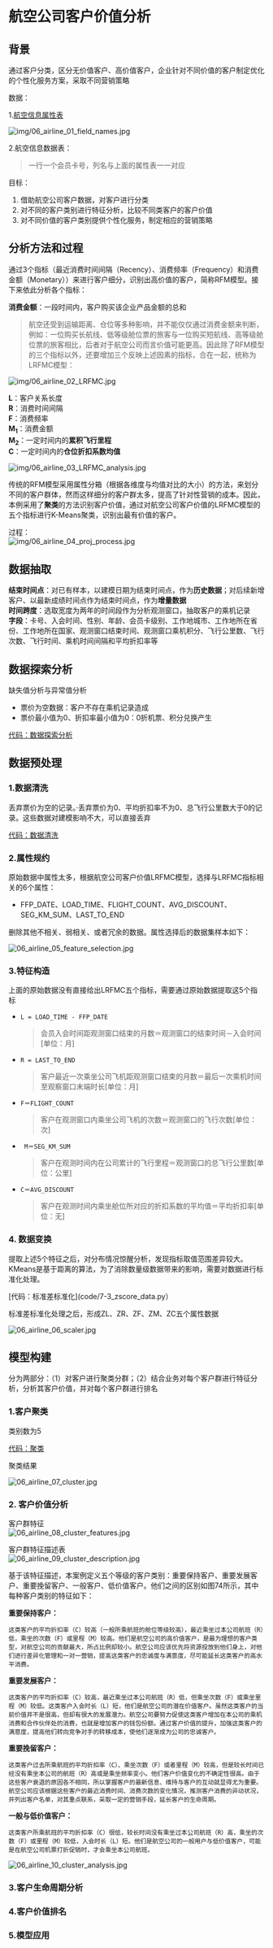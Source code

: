 # 航空公司客户价值分析


## 背景

通过客户分类，区分无价值客户、高价值客户，企业针对不同价值的客户制定优化的个性化服务方案，采取不同营销策略

数据：

1.[航空信息属性表](data/airline_attributes.xls)

![img/06_airline_01_field_names.jpg](img/06_airline_01_field_names.jpg)

2.航空信息数据表：

> 一行一个会员卡号，列名与上面的属性表一一对应

目标：
1. 借助航空公司客户数据，对客户进行分类
2. 对不同的客户类别进行特征分析，比较不同类客户的客户价值
3. 对不同价值的客户类别提供个性化服务，制定相应的营销策略

## 分析方法和过程

通过3个指标（最近消费时间间隔（Recency）、消费频率（Frequency）和消费金额（Monetary））来进行客户细分，识别出高价值的客户，简称RFM模型。接下来依此分析各个指标：

**消费金额**：一段时间内，客户购买该企业产品金额的总和

> 航空还受到运输距离、仓位等多种影响，并不能仅仅通过消费金额来判断，例如：一位购买长航线、低等级舱位票的旅客与一位购买短航线、高等级舱位票的旅客相比，后者对于航空公司而言价值可能更高。因此除了RFM模型的三个指标以外，还要增加三个反映上述因素的指标，合在一起，统称为LRFMC模型：<br/>

![img/06_airline_02_LRFMC.jpg](img/06_airline_02_LRFMC.jpg)

**L**：客户关系长度<br/>
**R**：消费时间间隔<br/>
**F**：消费频率<br/>
**M<sub>1</sub>**：消费金额<br/>
**M<sub>2</sub>**：一定时间内的**累积飞行里程**<br/>
**C**：一定时间内的**仓位折扣系数均值**<br/>

![img/06_airline_03_LRFMC_analysis.jpg](img/06_airline_03_LRFMC_analysis.jpg)

传统的RFM模型采用属性分箱（根据各维度与均值对比的大小）的方法，来划分不同的客户群体，然而这样细分的客户群太多，提高了针对性营销的成本。因此，本例采用了**聚类**的方法识别客户价值，通过对航空公司客户价值的LRFMC模型的五个指标进行K-Means聚类，识别出最有价值的客户。

过程：<br/>
![img/06_airline_04_proj_process.jpg](img/06_airline_04_proj_process.jpg)

## 数据抽取

**结束时间点**：对已有样本，以建模日期为结束时间点，作为**历史数据**；对后续新增客户、以最新成绩时间点作为结束时间点，作为**增量数据**<br/>
**时间跨度**：选取宽度为两年的时间段作为分析观测窗口，抽取客户的乘机记录<br/>
**字段**：卡号、入会时间、性别、年龄、会员卡级别、工作地城市、工作地所在省份、工作地所在国家、观测窗口结束时间、观测窗口乘机积分、飞行公里数、飞行次数、飞行时间、乘机时间间隔和平均折扣率等<br/>

## 数据探索分析

缺失值分析与异常值分析<br/>

* 票价为空数据：客户不存在乘机记录造成
* 票价最小值为0、折扣率最小值为0：0折机票、积分兑换产生

[代码：数据探索分析](code/7-1_data_explore.py)

## 数据预处理

### 1.数据清洗

丢弃票价为空的记录。·丢弃票价为0、平均折扣率不为0、总飞行公里数大于0的记录。这些数据对建模影响不大，可以直接丢弃

[代码：数据清洗](code/7-2_data_clean.py)

### 2.属性规约

原始数据中属性太多，根据航空公司客户价值LRFMC模型，选择与LRFMC指标相关的6个属性：

* FFP_DATE、LOAD_TIME、FLIGHT_COUNT、AVG_DISCOUNT、SEG_KM_SUM、LAST_TO_END

删除其他不相关、弱相关、或者冗余的数据。属性选择后的数据集样本如下：<br/>

![06_airline_05_feature_selection.jpg](img/06_airline_05_feature_selection.jpg)

### 3.特征构造

上面的原始数据没有直接给出LRFMC五个指标，需要通过原始数据提取这5个指标<br>

* `L = LOAD_TIME - FFP_DATE`

	> 会员入会时间距观测窗口结束的月数＝观测窗口的结束时间－入会时间[单位：月]

* `R = LAST_TO_END`

	> 客户最近一次乘坐公司飞机距观测窗口结束的月数＝最后一次乘机时间至观察窗口末端时长[单位：月]

* `F＝FLIGHT_COUNT`

	> 客户在观测窗口内乘坐公司飞机的次数＝观测窗口的飞行次数[单位：次]

* `	M＝SEG_KM_SUM`

	> 客户在观测时间内在公司累计的飞行里程＝观测窗口的总飞行公里数[单位：公里]

* `C＝AVG_DISCOUNT`

	> 客户在观测时间内乘坐舱位所对应的折扣系数的平均值＝平均折扣率[单位：无]

### 4. 数据变换

提取上述5个特征之后，对分布情况惊醒分析，发现指标取值范围差异较大。KMeans是基于距离的算法，为了消除数量级数据带来的影响，需要对数据进行标准化处理。<br/>

[代码：标准差标准化](code/7-3_zscore_data.py）

标准差标准化处理之后，形成ZL、ZR、ZF、ZM、ZC五个属性数据<br/>

![06_airline_06_scaler.jpg](img/06_airline_06_scaler.jpg)

## 模型构建

分为两部分：（1）对客户进行聚类分群；（2）结合业务对每个客户群进行特征分析，分析其客户价值，并对每个客户群进行排名

### 1.客户聚类

类别数为5

[代码：聚类](code/7-4_KMeans_cluster.py)

聚类结果

![06_airline_07_cluster.jpg](img/06_airline_07_cluster.jpg)

### 2. 客户价值分析

客户群特征<br/>
![06_airline_08_cluster_features.jpg](img/06_airline_08_cluster_features.jpg)

客户群特征描述表<br/>
![06_airline_09_cluster_description.jpg](img/06_airline_09_cluster_description.jpg)

基于该特征描述，本案例定义五个等级的客户类别：重要保持客户、重要发展客户、重要挽留客户、一般客户、低价值客户。他们之间的区别如图74所示，其中每种客户类别的特征如下：

**重要保持客户：**

	这类客户的平均折扣率（C）较高（一般所乘航班的舱位等级较高），最近乘坐过本公司航班（R）低，乘坐的次数（F）或里程（M）较高。他们是航空公司的高价值客户，是最为理想的客户类型，对航空公司的贡献最大，所占比例却较小。航空公司应该优先将资源投放到他们身上，对他们进行差异化管理和一对一营销，提高这类客户的忠诚度与满意度，尽可能延长这类客户的高水平消费。

**重要发展客户：**

	这类客户的平均折扣率（C）较高，最近乘坐过本公司航班（R）低，但乘坐次数（F）或乘坐里程（M）较低。这类客户入会时长（L）短，他们是航空公司的潜在价值客户。虽然这类客户的当前价值并不是很高，但却有很大的发展潜力。航空公司要努力促使这类客户增加在本公司的乘机消费和合作伙伴处的消费，也就是增加客户的钱包份额。通过客户价值的提升，加强这类客户的满意度，提高他们转向竞争对手的转移成本，使他们逐渐成为公司的忠诚客户。

**重要挽留客户：**
	
	这类客户过去所乘航班的平均折扣率（C）、乘坐次数（F）或者里程（M）较高，但是较长时间已经没有乘坐本公司的航班（R）高或是乘坐频率变小。他们客户价值变化的不确定性很高。由于这些客户衰退的原因各不相同，所以掌握客户的最新信息、维持与客户的互动就显得尤为重要。航空公司应该根据这些客户的最近消费时间、消费次数的变化情况，推测客户消费的异动状况，并列出客户名单，对其重点联系，采取一定的营销手段，延长客户的生命周期。

**一般与低价值客户：**

	这类客户所乘航班的平均折扣率（C）很低，较长时间没有乘坐过本公司航班（R）高，乘坐的次数（F）或里程（M）较低，入会时长（L）短。他们是航空公司的一般用户与低价值客户，可能是在航空公司机票打折促销时，才会乘坐本公司航班。

![06_airline_10_cluster_analysis.jpg](img/06_airline_10_cluster_analysis.jpg)

### 3.客户生命周期分析


### 4.客户价值排名


### 5.模型应用











